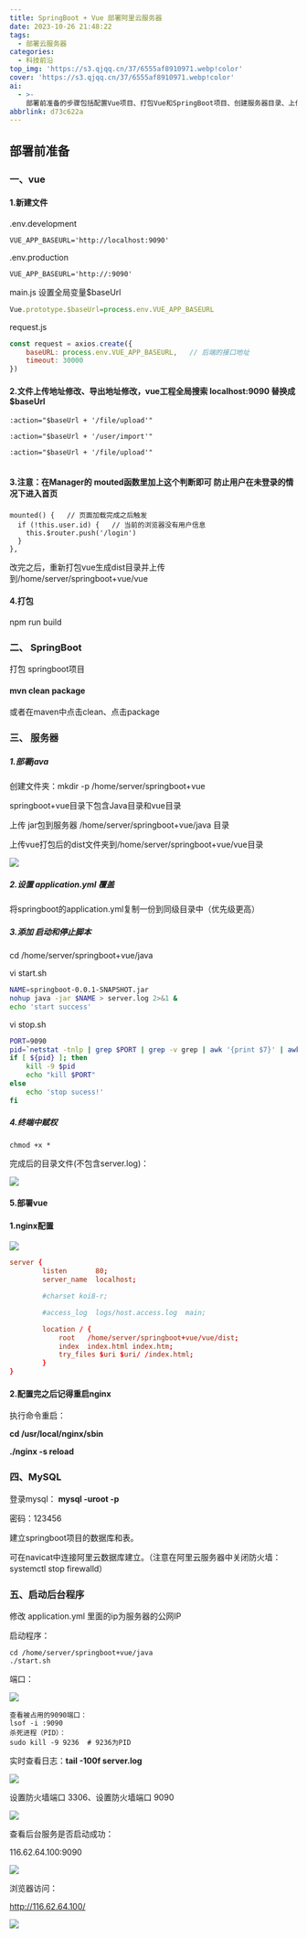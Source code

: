 ```yaml
---
title: SpringBoot + Vue 部署阿里云服务器
date: 2023-10-26 21:48:22
tags:
  - 部署云服务器
categories:
  - 科技前沿
top_img: 'https://s3.qjqq.cn/37/6555af8910971.webp!color'
cover: 'https://s3.qjqq.cn/37/6555af8910971.webp!color'
ai:
  - >-
    部署前准备的步骤包括配置Vue项目、打包Vue和SpringBoot项目、创建服务器目录、上传文件、设置nginx、配置MySQL、启动后台程序等，最终实现了前后端分离的部署。
abbrlink: d73c622a
---
```


## 部署前准备

### 一、vue

#### 1.新建文件 

 .env.development 

```plain
VUE_APP_BASEURL='http://localhost:9090'
```

.env.production

```plain
VUE_APP_BASEURL='http://:9090'
```

main.js 设置全局变量$baseUrl

```js
Vue.prototype.$baseUrl=process.env.VUE_APP_BASEURL
```

request.js

```js
const request = axios.create({
    baseURL: process.env.VUE_APP_BASEURL,   // 后端的接口地址
    timeout: 30000
})
```

#### **2.文件上传地址修改、导出地址修改，vue工程全局搜索 localhost:9090  替换成  $baseUrl**

```vue
:action="$baseUrl + '/file/upload'"

:action="$baseUrl + '/user/import'"

:action="$baseUrl + '/file/upload'"


```

#### 3.**注意**：**在Manager的 mouted函数里加上这个判断即可 防止用户在未登录的情况下进入首页**

```vue
mounted() {   // 页面加载完成之后触发
  if (!this.user.id) {   // 当前的浏览器没有用户信息
    this.$router.push('/login')
  }
},
```

改完之后，重新打包vue生成dist目录并上传到/home/server/springboot+vue/vue

#### 4.打包

npm run build



### 二、 SpringBoot

打包 springboot项目

#### **mvn clean package**

或者在maven中点击clean、点击package

### 三、 服务器

#####  1.部署java 

创建文件夹：mkdir -p /home/server/springboot+vue

springboot+vue目录下包含Java目录和vue目录

上传 jar包到服务器 /home/server/springboot+vue/java 目录



上传vue打包后的dist文件夹到/home/server/springboot+vue/vue目录

![](https://cdnjson.com/images/2023/10/27/image.png)

##### 2.设置 application.yml 覆盖

将springboot的application.yml复制一份到同级目录中（优先级更高）



##### 3.添加 启动和停止脚本

cd /home/server/springboot+vue/java

vi start.sh

```sh
NAME=springboot-0.0.1-SNAPSHOT.jar
nohup java -jar $NAME > server.log 2>&1 &
echo 'start success'
```

vi stop.sh

```sh
PORT=9090
pid=`netstat -tnlp | grep $PORT | grep -v grep | awk '{print $7}' | awk -F/ '{print $1}'`
if [ ${pid} ]; then
    kill -9 $pid
    echo "kill $PORT"
else
    echo 'stop sucess!'
fi
```

##### 4.终端中赋权 

```
chmod +x *
```

完成后的目录文件(不包含server.log)：

![](https://cdnjson.com/images/2023/10/27/imageae67e4dda38123f3.png)

#### 5.**部署vue**

#### 1.nginx配置

![](https://cdnjson.com/images/2023/10/27/imagea289d26309031c9c.png)
    

```conf
server {
        listen       80;
        server_name  localhost;

        #charset koi8-r;

        #access_log  logs/host.access.log  main;

        location / {
            root   /home/server/springboot+vue/vue/dist;
            index  index.html index.htm;
            try_files $uri $uri/ /index.html;
        }
}
```

#### 2.配置完之后记得重启nginx

执行命令重启： 

**cd /usr/local/nginx/sbin**    

**./nginx -s reload**

### 四、MySQL

登录mysql： **mysql -uroot -p** 

密码：123456

建立springboot项目的数据库和表。

可在navicat中连接阿里云数据库建立。（注意在阿里云服务器中关闭防火墙：systemctl stop firewalld）



### 五、启动后台程序

修改 application.yml 里面的ip为服务器的公网IP

启动程序：

```shell
cd /home/server/springboot+vue/java
./start.sh
```

端口：

![](https://cdnjson.com/images/2023/10/27/imagea97e3c197d6282b8.png)

```
查看被占用的9090端口：
lsof -i :9090
杀死进程（PID）：
sudo kill -9 9236  # 9236为PID
```

实时查看日志：**tail -100f server.log**

![](https://cdnjson.com/images/2023/10/27/imagee0a120405cedb028.png)

设置防火墙端口 3306、设置防火墙端口 9090

![](https://cdnjson.com/images/2023/10/27/imageaaada9b587e205ff.png)

查看后台服务是否启动成功：

116.62.64.100:9090

![](https://cdnjson.com/images/2023/10/27/imageb64bef102b20be4f.png)

浏览器访问：

http://116.62.64.100/

![](https://cdnjson.com/images/2023/10/27/image5817a1e3bfe22ede.png)